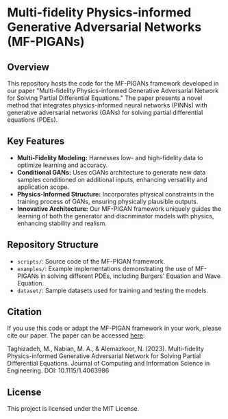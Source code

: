 # Multi-fidelity Physics-informed Generative Adversarial Networks (MF-PIGANs)

## Overview
This repository hosts the code for the MF-PIGANs framework developed in our paper "Multi-fidelity Physics-informed Generative Adversarial Network for Solving Partial Differential Equations." The paper presents a novel method that integrates physics-informed neural networks (PINNs) with generative adversarial networks (GANs) for solving partial differential equations (PDEs).

## Key Features
- **Multi-Fidelity Modeling:** Harnesses low- and high-fidelity data to optimize learning and accuracy\.
- **Conditional GANs:** Uses cGANs architecture to generate new data samples conditioned on additional inputs, enhancing versatility and application scope.
- **Physics-Informed Structure:** Incorporates physical constraints in the training process of GANs, ensuring physically plausible outputs.
- **Innovative Architecture:** Our MF-PIGAN framework uniquely guides the learning of both the generator and discriminator models with physics, enhancing stability and realism.

## Repository Structure
- `scripts/`: Source code of the MF-PIGAN framework.
- `examples/`: Example implementations demonstrating the use of MF-PIGANs in solving different PDEs, including Burgers' Equation and Wave Equation.
- `dataset/`: Sample datasets used for training and testing the models.


## Citation
If you use this code or adapt the MF-PIGAN framework in your work, please cite our paper. The paper can be accessed [here](https://www.researchgate.net/publication/375416132_Multi-fidelity_Physics-informed_Generative_Adversarial_Network_for_Solving_Partial_Differential_Equations):

Taghizadeh, M., Nabian, M. A., & Alemazkoor, N. (2023). Multi-fidelity Physics-informed Generative Adversarial Network for Solving Partial Differential Equations. Journal of Computing and Information Science in Engineering. DOI: 10.1115/1.4063986

## License
This project is licensed under the MIT License.
